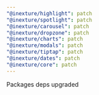 ```yaml
---
"@inexture/highlight": patch
"@inexture/spotlight": patch
"@inexture/carousel": patch
"@inexture/dropzone": patch
"@inexture/charts": patch
"@inexture/modals": patch
"@inexture/tiptap": patch
"@inexture/dates": patch
"@inexture/core": patch
---
```


Packages deps upgraded
